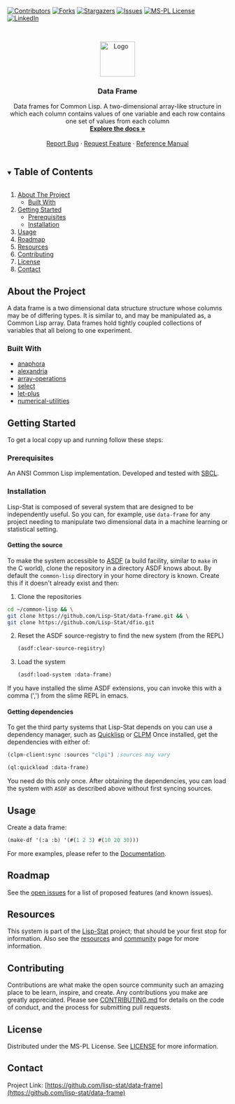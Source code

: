 
<!-- PROJECT SHIELDS -->

[![Contributors][contributors-shield]][contributors-url]
[![Forks][forks-shield]][forks-url]
[![Stargazers][stars-shield]][stars-url]
[![Issues][issues-shield]][issues-url]
[![MS-PL License][license-shield]][license-url]
[![LinkedIn][linkedin-shield]][linkedin-url]



<!-- PROJECT LOGO -->
<br />
<p align="center">
  <a href="https://github.com/lisp-stat/data-frame">
    <img src="https://lisp-stat.dev/images/stats-image.svg" alt="Logo" width="80" height="80">
  </a>

  <h3 align="center">Data Frame</h3>

  <p align="center">
  Data frames for Common Lisp. A two-dimensional array-like structure in which each column contains values of one variable and each row contains one set of values from each column
	<br />
    <a href="https://lisp-stat.dev/docs/manuals/data-frame/"><strong>Explore the docs »</strong></a>
    <br />
    <br />
    <a href="https://github.com/lisp-stat/data-frame/issues">Report Bug</a>
    ·
    <a href="https://github.com/lisp-stat/data-frame/issues">Request Feature</a>
    ·
    <a href="https://lisp-stat.github.io/data-frame/">Reference Manual</a>
  </p>
</p>



<!-- TABLE OF CONTENTS -->
<details open="open">
  <summary><h2 style="display: inline-block">Table of Contents</h2></summary>
  <ol>
    <li>
      <a href="#about-the-project">About The Project</a>
      <ul>
        <li><a href="#built-with">Built With</a></li>
      </ul>
    </li>
    <li>
      <a href="#getting-started">Getting Started</a>
      <ul>
        <li><a href="#prerequisites">Prerequisites</a></li>
        <li><a href="#installation">Installation</a></li>
      </ul>
    </li>
    <li><a href="#usage">Usage</a></li>
    <li><a href="#roadmap">Roadmap</a></li>
	<li><a href="#resources">Resources</a></li>
    <li><a href="#contributing">Contributing</a></li>
    <li><a href="#license">License</a></li>
    <li><a href="#contact">Contact</a></li>
  </ol>
</details>



<!-- ABOUT THE PROJECT -->
## About the Project

  A data frame is a two dimensional data structure structure whose
  columns may be of differing types.  It is similar to, and may be
  manipulated as, a Common Lisp array. Data frames hold tightly
  coupled collections of variables that all belong to one experiment.

### Built With

* [anaphora](https://github.com/tokenrove/anaphora)
* [alexandria](https://gitlab.common-lisp.net/alexandria/alexandria)
* [array-operations](https://github.com/lisp-stat/array-operations)
* [select](https://github.com/lisp-stat/select)
* [let-plus](https://github.com/sharplispers/let-plus)
* [numerical-utilities](https://github.com/lisp-stat/numerical-utilities)


<!-- GETTING STARTED -->
## Getting Started

To get a local copy up and running follow these steps:

### Prerequisites

An ANSI Common Lisp implementation. Developed and tested with [SBCL](https://www.sbcl.org/).

### Installation

Lisp-Stat is composed of several system that are designed to be
independently useful.  So you can, for example, use `data-frame` for
any project needing to manipulate two dimensional data in a machine
learning or statistical setting.

#### Getting the source

To make the system accessible to [ASDF](https://common-lisp.net/project/asdf/) (a build facility, similar to `make` in the C world), clone the repository in a directory ASDF knows about.  By default the `common-lisp` directory in your home directory is known. Create this if it doesn't already exist and then:

1. Clone the repositories
```sh
cd ~/common-lisp && \
git clone https://github.com/Lisp-Stat/data-frame.git && \
git clone https://github.com/Lisp-Stat/dfio.git
```
2. Reset the ASDF source-registry to find the new system (from the REPL)
   ```lisp
   (asdf:clear-source-registry)
   ```
3. Load the system
   ```lisp
   (asdf:load-system :data-frame)
   ```

If you have installed the slime ASDF extensions, you can invoke this
with a comma (',') from the slime REPL in emacs.

#### Getting dependencies

To get the third party systems that Lisp-Stat depends on you can use a dependency manager, such as [Quicklisp](https://www.quicklisp.org/beta/) or [CLPM](https://www.clpm.dev/) Once installed, get the dependencies with either of:

```lisp
(clpm-client:sync :sources "clpi") ;sources may vary
```

```lisp
(ql:quickload :data-frame)
```

You need do this only once. After obtaining the dependencies, you can
load the system with `ASDF` as described above without first syncing
sources.

<!-- USAGE EXAMPLES -->
## Usage

Create a data frame:

```lisp
(make-df '(:a :b) '(#(1 2 3) #(10 20 30)))

```

For more examples, please refer to the [Documentation](https://lisp-stat.dev/docs/manuals/data-frame).


<!-- ROADMAP -->
## Roadmap

See the [open issues](https://github.com/lisp-stat/data-frame/issues) for a list of proposed features (and known issues).

## Resources

This system is part of the [Lisp-Stat](https://lisp-stat.dev/)
project; that should be your first stop for information. Also see the
[resources](https://lisp-stat.dev/resources) and
[community](https://lisp-stat.dev/community) page for more
information.

<!-- CONTRIBUTING -->
## Contributing

Contributions are what make the open source community such an amazing place to be learn, inspire, and create. Any contributions you make are greatly appreciated.  Please see [CONTRIBUTING.md](CONTRIBUTING.md) for details on the code of conduct, and the process for submitting pull requests.

<!-- LICENSE -->
## License

Distributed under the MS-PL License. See [LICENSE](LICENSE) for more information.



<!-- CONTACT -->
## Contact

Project Link: [https://github.com/lisp-stat/data-frame](https://github.com/lisp-stat/data-frame)



<!-- MARKDOWN LINKS & IMAGES -->
<!-- https://www.markdownguide.org/basic-syntax/#reference-style-links -->
[contributors-shield]: https://img.shields.io/github/contributors/lisp-stat/data-frame.svg?style=for-the-badge
[contributors-url]: https://github.com/lisp-stat/data-frame/graphs/contributors
[forks-shield]: https://img.shields.io/github/forks/lisp-stat/data-frame.svg?style=for-the-badge
[forks-url]: https://github.com/lisp-stat/data-frame/network/members
[stars-shield]: https://img.shields.io/github/stars/lisp-stat/data-frame.svg?style=for-the-badge
[stars-url]: https://github.com/lisp-stat/data-frame/stargazers
[issues-shield]: https://img.shields.io/github/issues/lisp-stat/data-frame.svg?style=for-the-badge
[issues-url]: https://github.com/lisp-stat/data-frame/issues
[license-shield]: https://img.shields.io/github/license/lisp-stat/data-frame.svg?style=for-the-badge
[license-url]: https://github.com/lisp-stat/data-frame/blob/master/LICENSE
[linkedin-shield]: https://img.shields.io/badge/-LinkedIn-black.svg?style=for-the-badge&logo=linkedin&colorB=555
[linkedin-url]: https://www.linkedin.com/company/symbolics/
